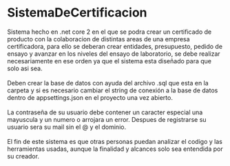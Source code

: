 # SistemaDeCertificacion
Sistema hecho en .net core 2 en el que se podra crear un certificado de producto con la colaboracion de distintas areas de una empresa certificadora, para ello se deberan crear entidades, presupuesto, pedido de ensayo y avanzar en los niveles del ensayo de laboratorio, se debe realizar necesariamente en ese orden ya que el sistema esta diseñado para que solo asi sea.
<br/><br/>Deben crear la base de datos con ayuda del archivo .sql que esta en la carpeta y si es necesario cambiar el string de conexión a la base de datos dentro de appsettings.json en el proyecto una vez abierto.
<br/><br/>La contraseña de su usuario debe contener un caracter especial una mayuscula y un numero o arrojara un error.
Despues de registrarse su usuario sera su mail sin el @ y el dominio.
<br/><br/>El fin de este sistema es que otras personas puedan analizar el codigo y las herramientas usadas, aunque la finalidad y alcances solo sea entendida por su creador.

